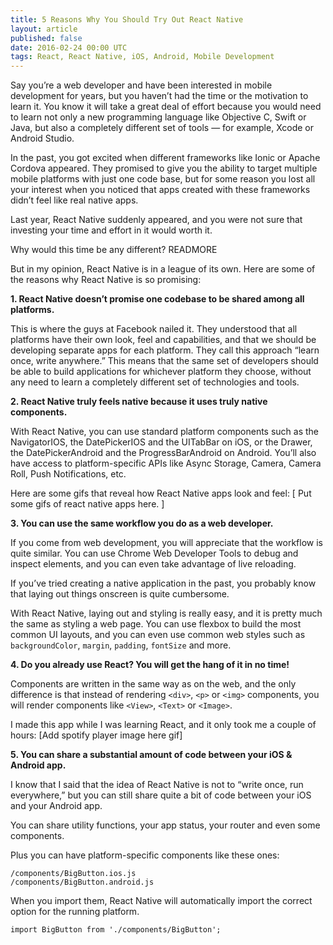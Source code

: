 ```yaml
---
title: 5 Reasons Why You Should Try Out React Native
layout: article
published: false
date: 2016-02-24 00:00 UTC
tags: React, React Native, iOS, Android, Mobile Development
---
```

Say you’re a web developer and have been interested in mobile development for
years, but you haven’t had the time or the motivation to learn it. You know it
will take a great deal of effort because you would need to learn not only a new
programming language like Objective C, Swift or Java, but also a completely
different set of tools — for example, Xcode or Android Studio.

In the past, you got excited when different frameworks like Ionic or Apache
Cordova appeared. They promised to give you the ability to target multiple
mobile platforms with just one code base, but for some reason you lost all your
interest when you noticed that apps created with these frameworks didn’t feel
like real native apps.

Last year, React Native suddenly appeared, and you were not sure that investing
your time and effort in it would worth it.

Why would this time be any different?
READMORE

But in my opinion, React Native is in a league of its own. Here are some of the
reasons why React Native is so promising:

**1. React Native doesn’t promise one codebase to be shared among all platforms.**

This is where the guys at Facebook nailed it. They understood that all platforms
have their own look, feel and capabilities, and that we should be developing
separate apps for each platform. They call this approach “learn once, write
anywhere.” This means that the same set of developers should be able to build
applications for whichever platform they choose, without any need to learn a
completely different set of technologies and tools.

**2. React Native truly feels native because it uses truly native components.**

With React Native, you can use standard platform components such as the
NavigatorIOS, the DatePickerIOS and the UITabBar on iOS, or the Drawer, the
DatePickerAndroid and the ProgressBarAndroid on Android. You’ll also have access
to platform-specific APIs like Async Storage, Camera, Camera Roll, Push
Notifications, etc.

Here are some gifs that reveal how React Native apps look and feel:
[ Put some gifs of react native apps here. ]

**3. You can use the same workflow you do as a web developer.**

If you come from web development, you will appreciate that the workflow is quite
similar. You can use Chrome Web Developer Tools to debug and inspect elements,
and you can even take advantage of live reloading.

If you’ve tried creating a native application in the past, you probably know
that laying out things onscreen is quite cumbersome.

With React Native, laying out and styling is really easy, and it is pretty much
the same as styling a web page. You can use flexbox to build the most common UI
layouts, and you can even use common web styles such as `backgroundColor`, `margin`,
`padding`, `fontSize` and more.

**4. Do you already use React? You will get the hang of it in no time!**

Components are written in the same way as on the web, and the only difference is
that instead of rendering `<div>`, `<p>` or `<img>` components, you will render components like `<View>`,
`<Text>` or `<Image>`.

I made this app while I was learning React, and it only took me a couple of
hours:
[Add spotify player image here gif]

**5. You can share a substantial amount of code between your iOS & Android app.**

I know that I said that the idea of React Native is not to “write once, run
everywhere,” but you can still share quite a bit of code between your iOS and
your Android app.

You can share utility functions, your app status, your router and even some
components.

Plus you can have platform-specific components like these ones:

```language-php
/components/BigButton.ios.js
/components/BigButton.android.js
```
When you import them, React Native will automatically import the correct option
for the running platform.

```language-js
import BigButton from './components/BigButton';
```


